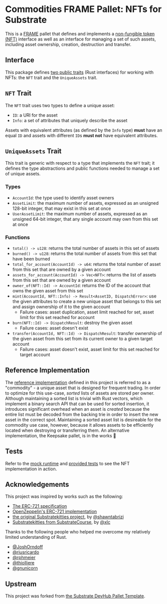 # Commodities FRAME Pallet: NFTs for Substrate

This is a [FRAME](https://substrate.dev/docs/en/knowledgebase/runtime/frame) pallet that defines and implements a
[non-fungible token (NFT)](https://en.wikipedia.org/wiki/Non-fungible_token) interface as well as an interface for
managing a set of such assets, including asset ownership, creation, destruction and transfer.

## Interface

This package defines [two public traits](src/nft.rs) (Rust interfaces) for working with NFTs: the `NFT` trait and the
`UniqueAssets` trait.

## `NFT` Trait

The `NFT` trait uses two types to define a unique asset:

- `ID`: a URI for the asset
- `Info`: a set of attributes that uniquely describe the asset

Assets with equivalent attributes (as defined by the `Info` type) **must** have an equal `ID` and assets with different
`ID`s **must not** have equivalent attributes.

## `UniqueAssets` Trait

This trait is generic with respect to a type that implements the `NFT` trait; it defines the type abstractions and
public functions needed to manage a set of unique assets.

### Types

- `AccountId`: the type used to identify asset owners
- `AssetLimit`: the maximum number of assets, expressed as an unsigned 128-bit integer, that may exist in this set at
  once
- `UserAssetLimit`: the maximum number of assets, expressed as an unsigned 64-bit integer, that any single account may
  own from this set at once

### Functions

- `total() -> u128`: returns the total number of assets in this set of assets
- `burned() -> u128`: returns the total number of assets from this set that have been burned
- `total_for_account(AccountId) -> u64`: returns the total number of asset from this set that are owned by a given
  account
- `assets_for_account(AccountId) -> Vec<NFT>`: returns the list of assets from this set that are owned by a given
  account
- `owner_of(NFT::Id) -> AccountId`: returns the ID of the account that owns the given asset from this set
- `mint(AccountId, NFT::Info) -> Result<AssetID, DispatchError>`: use the given attributes to create a new unique asset
  that belongs to this set and assign ownership of it to the given account
  - Failure cases: asset duplication, asset limit reached for set, asset limit for this set reached for account
- `burn(NFT::Id) -> DispatchResult`: destroy the given asset
  - Failure cases: asset doesn't exist
- `transfer(AccountId, NFT::Id) -> DispatchResult`: transfer ownership of the given asset from this set from its current
  owner to a given target account
  - Failure cases: asset doesn't exist, asset limit for this set reached for target account

## Reference Implementation

The [reference implementation](src/lib.rs) defined in this project is referred to as a "commodity" - a unique asset that
is designed for frequent trading. In order to optimize for this use-case, _sorted_ lists of assets are stored per owner.
Although maintaining a sorted list is trivial with Rust vectors, which implement a binary search API that can be used
for sorted insertion, it introduces significant overhead when an asset is _created_ because the entire list must be
decoded from the backing trie in order to insert the new asset in the correct spot. Maintaining a sorted asset list is
desireable for the commodity use case, however, because it allows assets to be efficiently located when destroying or
transferring them. An alternative implementation, the Keepsake pallet, is in the works :rocket:

## Tests

Refer to the [mock runtime](src/mock.rs) and [provided tests](src/tests.rs) to see the NFT implementation in action.

## Acknowledgements

This project was inspired by works such as the following:

- [The ERC-721 specification](https://eips.ethereum.org/EIPS/eip-721)
- [OpenZeppelin's ERC-721 implementation](https://github.com/OpenZeppelin/openzeppelin-contracts/tree/master/contracts/token/ERC721)
- [the original Substratekitties project](https://www.shawntabrizi.com/substrate-collectables-workshop/#/), by
  [@shawntabrizi](https://github.com/shawntabrizi/)
- [Substratekitties from SubstrateCourse](https://github.com/SubstrateCourse/substrate-kitties), by
  [@xlc](https://github.com/xlc/)

Thanks to the following people who helped me overcome my relatively limited understanding of Rust.

- [@JoshOrndoff](https://github.com/JoshOrndorff/)
- [@riusricardo](https://github.com/riusricardo/)
- [@rphmeier](https://github.com/rphmeier/)
- [@thiolliere](https://github.com/thiolliere/)
- [@gnunicorn](https://github.com/gnunicorn/)

## Upstream

This project was forked from
[the Substrate DevHub Pallet Template](https://github.com/substrate-developer-hub/substrate-pallet-template).
